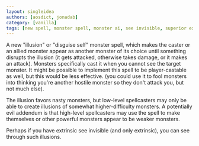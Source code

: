 ```yaml
---
layout: singleidea
authors: [aosdict, jonadab]
category: [vanilla]
tags: [new spell, monster spell, monster ai, see invisible, superior extrinsics principle]
---
```

A new "illusion" or "disguise self" monster spell, which makes the caster or an allied monster appear as another monster of its choice until something disrupts the illusion (it gets attacked, otherwise takes damage, or it makes an attack). Monsters specifically cast it when you cannot see the target monster. It might be possible to implement this spell to be player-castable as well, but this would be less effective. (you could use it to fool monsters into thinking you're another hostile monster so they don't attack you, but not much else).

The illusion favors nasty monsters, but low-level spellcasters may only be able to create illusions of somewhat higher-difficulty monsters. A potentially evil addendum is that high-level spellcasters may use the spell to make themselves or other powerful monsters appear to be weaker monsters.

Perhaps if you have extrinsic see invisible (and only extrinsic), you can see through such illusions.
